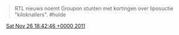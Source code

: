 > RTL nieuws noemt Groupon stunten met kortingen over liposuctie "kiloknallers"\. \#hulde

<img src="../../media/tweet.ico" width="12" /> [Sat Nov 26 18:42:46 +0000 2011](https://twitter.com/DromerDenker/status/140500759585357824)